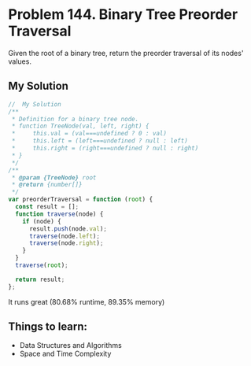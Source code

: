 # Problem 144. Binary Tree Preorder Traversal

Given the root of a binary tree, return the preorder traversal of its nodes' values.

## My Solution

```js
//  My Solution
/**
 * Definition for a binary tree node.
 * function TreeNode(val, left, right) {
 *     this.val = (val===undefined ? 0 : val)
 *     this.left = (left===undefined ? null : left)
 *     this.right = (right===undefined ? null : right)
 * }
 */
/**
 * @param {TreeNode} root
 * @return {number[]}
 */
var preorderTraversal = function (root) {
  const result = [];
  function traverse(node) {
    if (node) {
      result.push(node.val);
      traverse(node.left);
      traverse(node.right);
    }
  }
  traverse(root);

  return result;
};
```

It runs great (80.68% runtime, 89.35% memory)

## Things to learn:

- Data Structures and Algorithms
- Space and Time Complexity
